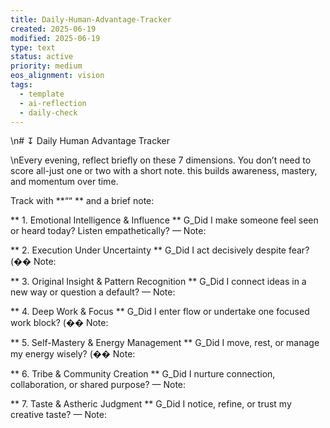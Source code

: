 ```yaml
---
title: Daily-Human-Advantage-Tracker
created: 2025-06-19
modified: 2025-06-19
type: text
status: active
priority: medium
eos_alignment: vision
tags:
  - template
  - ai-reflection
  - daily-check
---
```


\n# ↧ Daily Human Advantage Tracker

\nEvery evening, reflect briefly on these 7 dimensions. You don’t need to score all-just one or two with a short note. this builds awareness, mastery, and momentum over time.

Track with **““ ** and a brief note:

** 1. Emotional Intelligence & Influence ** 
G_Did I make someone feel seen or heard today? Listen empathetically?
— Note:

** 2. Execution Under Uncertainty **
G_Did I act decisively despite fear?
(��  Note:

** 3. Original Insight & Pattern Recognition **
G_Did I connect ideas in a new way or question a default? 
— Note:

** 4. Deep Work & Focus **
G_Did I enter flow or undertake one focused work block?
(��  Note:

** 5. Self-Mastery & Energy Management **
G_Did I move, rest, or manage my energy wisely?
(��  Note:

** 6. Tribe & Community Creation **
G_Did I nurture connection, collaboration, or shared purpose?
— Note:

** 7. Taste & Astheric Judgment **
G_Did I notice, refine, or trust my creative taste? 
— Note: